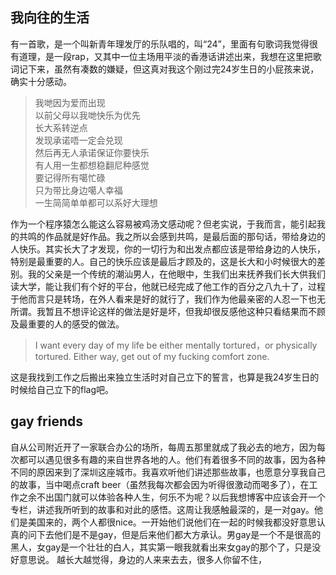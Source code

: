 ## 我向往的生活
有一首歌，是一个叫新青年理发厅的乐队唱的，叫“24”，里面有句歌词我觉得很有道理，是一段rap，又其中一位主场用平淡的香港话讲述出来，我想在这里把歌词记下来，虽然有凑数的嫌疑，但这真对我这个刚过完24岁生日的小屁孩来说，确实十分感动。
> 我哋因为爱而出现  
  以前父母以我哋快乐为优先  
  长大系转逆点  
  发现承诺唔一定会兑现  
  然后再无人承诺保证你要快乐  
  有人用一生都想稳翻尼种感觉  
  要记得所有噶忙碌  
  只为带比身边噶人幸福  
  一生简简单单都可以系好大理想  

作为一个程序猿怎么能这么容易被鸡汤文感动呢？但老实说，于我而言，能引起我的共鸣的作品就是好作品。我之所以会感到共鸣，是最后面的那句话，带给身边的人快乐。其实长大了才发现，你的一切行为和出发点都应该是带给身边的人快乐，特别是最重要的人。自己的快乐应该是最后才顾及的，这是长大和小时候很大的差别。我的父亲是一个传统的潮汕男人，在他眼中，生我们出来抚养我们长大供我们读大学，能让我们有个好的平台，他就已经完成了他工作的百分之八九十了，过程于他而言只是转场，在外人看来是好的就行了，我们作为他最亲密的人忍一下也无所谓。我暂且不想评论这样的做法是好是坏，但我却很反感他这种只看结果而不顾及最重要的人的感受的做法。

> I want every day of my life be either mentally tortured，or physically tortured. Either way, get out of my fucking comfort zone.

这是我找到工作之后搬出来独立生活时对自己立下的誓言，也算是我24岁生日的时候给自己立下的flag吧。


## gay friends
自从公司附近开了一家联合办公的场所，每周五那里就成了我必去的地方，因为每次都可以遇见很多有趣的来自世界各地的人。他们有着很多不同的故事，因为各种不同的原因来到了深圳这座城市。我喜欢听他们讲述那些故事，也愿意分享我自己的故事，当中喝点craft beer（虽然我每次都会因为听得很激动而喝多了），在工作之余不出国门就可以体验各种人生，何乐不为呢？以后我想博客中应该会开一个专栏，讲述我所听到的故事和对此的感悟。这周让我感触最深的，是一对gay。他们是美国来的，两个人都很nice。一开始他们说他们在一起的时候我都没好意思认真的问下去他们是不是gay，但是后来他们都大方承认。男gay是一个不是很高的黑人，女gay是一个壮壮的白人，其实第一眼我就看出来女gay的那个了，只是没好意思说。
越长大越觉得，身边的人来来去去，很多人你留不住，
